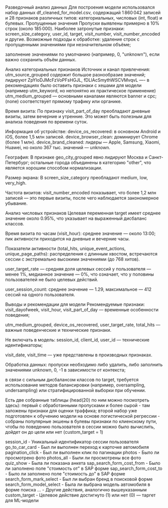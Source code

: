 
Разведочный анализ данных
Для построения модели использовался набор данных df_cleaned_for_model.csv, содержащий 1 860 042 записей и 28 признаков различных типов: категориальных, числовых (int, float) и булевых.
Пропущенные значения
Пропуски выявлены примерно в 10% строк (около 185 000). Наиболее затронутые признаки: screen_size_category, user_id, target, visit_number, visit_number_encoded и другие. Возможные подходы к обработке:
удаление строк с пропущенными значениями при незначительном объёме;


заполнение значениями по умолчанию (например, 0, "unknown"), если важно сохранить объём данных.


Анализ категориальных признаков
Источник и канал привлечения:
 utm_source_grouped содержит большое разнообразие значений; лидируют ZpYIoDJMcFzVoPFsHGJL, fDLlAcSmythWSCVMvqvL —- в рекомендациях было оставить признаки с хешами для модели (например utm_keyword, но непонятно их практическое применение)
 utm_medium_grouped — основными каналами являются banner и cpc; (none) соответствует прямому трафику или органике.


Время визита:
 По признаку visit_part_of_day преобладают дневные визиты, затем вечерние и утренние. Это может быть полезным для анализа поведения по времени суток.


Информация об устройстве:
 device_os_recovered: в основном Android и iOS, более 1,5 млн записей.
 device_browser_clean: доминирует Chrome (более 1 млн).
 device_brand_cleaned: лидеры — Apple, Samsung, Xiaomi, Huawei, но около 367 тыс. значений — unknown.


География:
 В признаке geo_city_grouped явно лидируют Москва и Санкт-Петербург; остальные города объединены в категорию "other", что является хорошим способом нормализации.


Размер экрана:
 В screen_size_category преобладают medium, low, very_high.


Частота визитов:
 visit_number_encoded показывает, что более 1,2 млн записей — это первые визиты, после чего наблюдается закономерное убывание.


Анализ числовых признаков
Целевая переменная target имеет среднее значение около 0.95%, что указывает на выраженный дисбаланс классов.


Время визита по часам (visit_hour):
 среднее значение — около 13:00; пик активности приходится на дневные и вечерние часы.


Показатели активности (total_hits, unique_event_actions, unique_page_paths):
 распределения с длинным хвостом, встречаются сессии с экстремально высокими значениями (до 768 хитов).


user_target_rate — средняя доля целевых сессий у пользователя — менее 1%, медианное значение — 0%, что означает, что у половины пользователей не было целевых действий.


user_session_count: среднее значение — 1.29, максимальное — 412 сессий на одного пользователя.


Выводы и рекомендации для модели
Рекомендуемые признаки:
visit_dayofweek, visit_hour, visit_part_of_day — временные особенности поведения;


utm_medium_grouped, device_os_recovered, user_target_rate, total_hits — важные поведенческие и технические признаки.


Не включать в модель:
session_id, client_id, user_id — технические идентификаторы;


visit_date, visit_time — уже представлены в производных признаках.


Обработка данных:
пропуски необходимо либо удалить, либо заполнить значениями unknown, 0, -1 в зависимости от контекста;


в связи с сильным дисбалансом классов по target, требуется использование методов балансировки (например, oversampling, undersampling) или стратифицированной выборки при обучении.



Есть две собранные таблицы (head(20) по ним можно посмотреть здесь): первый с обработанными пропусками и более сырой - там заложены признаки для оценки траффика; второй набор уже подготовлен к обучению модели на основе логистической регрессии - собраны популярные экшены в булевы признаки по клиенскому пути, чтобы по поведению пользователя в сессии можно было вычислить, дойдет он до цели или нет (custom_target = 1)


session_id - Уникальный идентификатор сессии пользователя
go_to_car_card - Был ли выполнен переход к карточке автомобиля
pagination_click - Был ли выполнен клик по пагинации
photos - Было ли просмотрено фото
photos_all - Были ли просмотрены все фото
quiz_show - Была ли показана анкета
sap_search_form_cost_from - Было ли заполнено поле "стоимость от" в SAP форме
sap_search_form_cost_to - Было ли заполнено поле "стоимость до" в SAP форме
search_form_mark_select - Был ли выбран бренд в поисковой форме
search_form_model_select - Была ли выбрана модель автомобиля в форме поиска
... - Другие действия, аналогично вышеуказанным
custom_target - Целевое действие достигнуто (1) или нет (0) — таргет для ML-модели 


